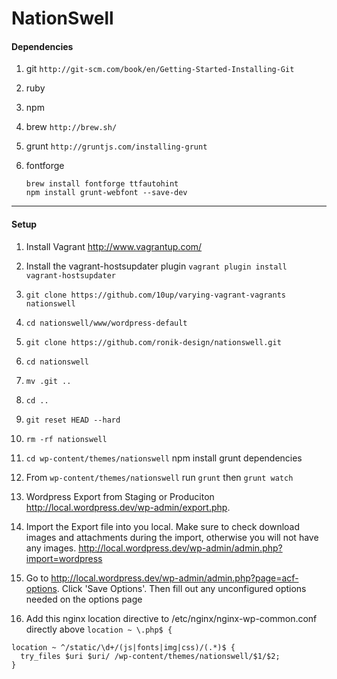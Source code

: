 NationSwell
===========

#### Dependencies

1. git `http://git-scm.com/book/en/Getting-Started-Installing-Git`

2. ruby

3. npm

4. brew `http://brew.sh/`

5. grunt `http://gruntjs.com/installing-grunt`

6. fontforge
   ````
   brew install fontforge ttfautohint
   npm install grunt-webfont --save-dev
   ````

-----

#### Setup

1. Install Vagrant
    http://www.vagrantup.com/

2. Install the vagrant-hostsupdater plugin `vagrant plugin install vagrant-hostsupdater`

2. `git clone https://github.com/10up/varying-vagrant-vagrants nationswell`

3. `cd nationswell/www/wordpress-default`

4. `git clone https://github.com/ronik-design/nationswell.git`

5. `cd nationswell`

6. `mv .git ..`

7. `cd ..`

8. `git reset HEAD --hard`

9. `rm -rf nationswell`

10. `cd wp-content/themes/nationswell` npm install grunt dependencies

11. From `wp-content/themes/nationswell` run `grunt` then `grunt watch`

11. Wordpress Export from Staging or Produciton http://local.wordpress.dev/wp-admin/export.php.

12. Import the Export file into you local. Make sure to check download images and attachments during the import, otherwise you will not have any images. http://local.wordpress.dev/wp-admin/admin.php?import=wordpress

13. Go to http://local.wordpress.dev/wp-admin/admin.php?page=acf-options. Click 'Save Options'. Then fill out any unconfigured options needed on the options page

14. Add this nginx location directive to /etc/nginx/nginx-wp-common.conf directly above `location ~ \.php$ {`

````
location ~ ^/static/\d+/(js|fonts|img|css)/(.*)$ {
  try_files $uri $uri/ /wp-content/themes/nationswell/$1/$2;
}
````

